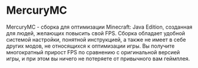 # MercuryMC
MercuryMC - сборка для оптимизации Minecraft: Java Edition, созданная для людей, желающих повысить свой FPS. Сборка обладает удобной системой настройки, понятной инструкцией, а также не имеет в себе других модов, не относящихся к оптимизации игры. Вы получите многократный прирост FPS по сравнению с оригинальной версией игры, и при этом вы ничего не потеряете от привычного вам геймплея.
